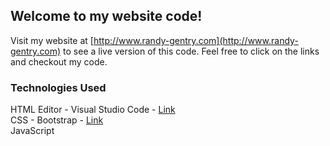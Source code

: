 ## Welcome to my website code!

Visit my website at [http://www.randy-gentry.com](http://www.randy-gentry.com) to see a live version of this code. Feel free to click on the links and checkout my code.

### Technologies Used

HTML Editor - Visual Studio Code - [Link](https://code.visualstudio.com/)  
CSS - Bootstrap - [Link](https://getbootstrap.com/)  
JavaScript
